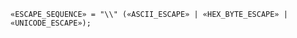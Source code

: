<!-- This file is generated automatically by infrastructure scripts. Please don't edit by hand. -->

```{ .ebnf .slang-ebnf #ESCAPE_SEQUENCE }
«ESCAPE_SEQUENCE» = "\\" («ASCII_ESCAPE» | «HEX_BYTE_ESCAPE» | «UNICODE_ESCAPE»);
```
